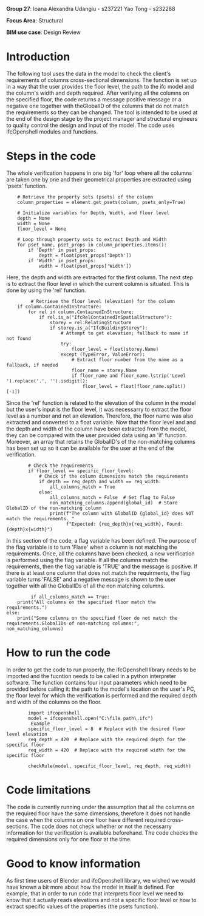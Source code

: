 **Group 27**: Ioana Alexandra Udangiu - s237221
          Yao Tong - s232288

**Focus Area**: Structural

**BIM use case**: Design Review

# Introduction

The following tool uses the data in the model to check the client's requirements of columns cross-sectional dimensions. The function is set up in a way that the user provides the floor level, the path to the ifc model and the column's width and depth required. After verifying all the columns on the specified floor, the code returns a message positive message or a negative one together with theGlobalID of the columns that do not match the requirements so they can be changed.
The tool is intended to be used at the end of the design stage by the project manager and structural engineers to quality control the design and input of the model.
The code uses ifcOpenshell modules and functions.

# Steps in the code

The whole verification happens in one big 'for' loop where all the columns are taken one by one and their geometrical properties are extracted using 'psets' function.

        # Retrieve the property sets (psets) of the column
        column_properties = element.get_psets(column, psets_only=True)

        # Initialize variables for Depth, Width, and floor level
        depth = None
        width = None
        floor_level = None

        # Loop through property sets to extract Depth and Width
        for pset_name, pset_props in column_properties.items():
            if 'Depth' in pset_props:
                depth = float(pset_props['Depth'])
            if 'Width' in pset_props:
                width = float(pset_props['Width'])

Here, the depth and width are extracted for the first column. The next step is to extract the floor level in which the current column is situated. This is done by using the 'rel' function.

             # Retrieve the floor level (elevation) for the column
        if column.ContainedInStructure:
            for rel in column.ContainedInStructure:
                if rel.is_a("IfcRelContainedInSpatialStructure"):
                    storey = rel.RelatingStructure
                    if storey.is_a("IfcBuildingStorey"):
                        # Attempt to get elevation; fallback to name if not found
                        try:
                            floor_level = float(storey.Name)
                        except (TypeError, ValueError):
                            # Extract floor number from the name as a fallback, if needed
                            floor_name = storey.Name
                            if floor_name and floor_name.lstrip('Level ').replace('.', '').isdigit():
                                floor_level = float(floor_name.split()[-1])

Since the 'rel' function is related to the elevation of the column in the model but the user's input is the floor level, it was necessarry to extract the floor level as a number and not an elevation. Therefore, the floor name was also extracted and converted to a float variable.
Now that the floor level and and the depth and width of the column have been extracted from the model, they can be compared with the user provided data using an 'if' function. Moreover, an array that retains the GlobalID's of the non-matching columns has been set up so it can be available for the user at the end of the verification.

            # Check the requirements 
            if floor_level == specific_floor_level:
                # Check if the column dimensions match the requirements
                if depth == req_depth and width == req_width:
                    all_columns_match = True
                else:
                    all_columns_match = False  # Set flag to False
                    non_matching_columns.append(global_id)  # Store GlobalID of the non-matching column
                    print(f"The column with GlobalID {global_id} does NOT match the requirements. "
                          f"Expected: {req_depth}x{req_width}, Found: {depth}x{width}")

In this section of the code, a flag variable has been defined. The purpose of the flag variable is to turn 'Flase' when a column is not matching the requirements.
Once, all the columns have been checked, a new verification is performed using the flag variable. If all the columns match the requirements, then the flag variable is 'TRUE' and the message is positive. If there is at least one column that does not match the requirments, the flag variable turns 'FALSE' and a negative message is shown to the user together with all the GlobalIDs of all the non matching columns.

             if all_columns_match == True:
        print("All columns on the specified floor match the requirements.")
    else:
        print("Some columns on the specified floor do not match the requirements.GlobalIDs of non-matching columns:", non_matching_columns)

# How to run the code

In order to get the code to run properly, the ifcOpenshell library needs to be imported and the fucntion needs to be called in a python interpreter software. The function contains four input parameters which need to be provided before calling it: the path to the model's location on the user's PC, the floor level for which the verification is performed and the required depth and width of the columns on the floor.

            import ifcopenshell
            model = ifcopenshell.open("C:\file path\.ifc")
             Example
            specific_floor_level = 8  # Replace with the desired floor level elevation
            req_depth = 420  # Replace with the required depth for the specific floor
            req_width = 420  # Replace with the required width for the specific floor

            checkRule(model, specific_floor_level, req_depth, req_width)
 
 # Code limitations
 
 The code is currently running under the assumption that all the columns on the required floor have the same dimensions, therefore it does not handle the case when the columns on one floor have different required cross-sections.
 The code does not check whether or not the necessarry information for the verification is available beforehand.
 The code checks the required dimensions only for one floor at the time.

 # Good to know information
 
As first time users of Blender and ifcOpenshell library, we wished we would have known a bit more about how the model in itself is defined. For example, that in order to run code that interprets floor level we need to know that it actually reads elevations and not a specific floor level or how to extract specific values of the properties (the psets function).
